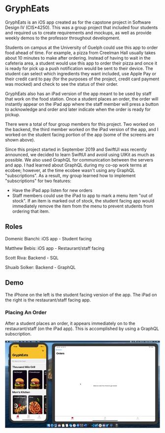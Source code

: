 # GryphEats

GryphEats is an iOS app created as for the capstone project in Software Design IV (CIS*4250). This was a group project that included four students and required us to create requirements and mockups, as well as provide weekly demos to the professor throughout development.

Students on campus at the University of Guelph could use this app to order food ahead of time. For example, a pizza from Creelman Hall usually takes about 10 minutes to make after ordering. Instead of having to wait in the cafeteria area, a student would use this app to order their pizza and once it is ready for pick up a push notification would be sent to their device. The student can select which ingredients they want included, use Apple Pay or their credit card to pay (for the purposes of the project, credit card payment was mocked) and check to see the status of their order.

GryphEats also has an iPad version of the app meant to be used by staff that work on the food station. Once a student places an order, the order will instantly appear on the iPad app where the staff member will press a button to acknowledge and order and later indicate when the order is ready for pickup.

There were a total of four group members for this project. Two worked on the backend, the third member worked on the iPad version of the app, and I worked on the student facing portion of the app (some of the screens are shown above).

Since this project started in September 2019 and SwiftUI was recently announced, we decided to learn SwiftUI and avoid using UIKit as much as possible. We also used GraphQL for communication between the servers and app. I had learned about GraphQL during my co-op work terms at ecobee; however, at the time ecobee wasn't using any GraphQL "subscriptions". As a result, my group learned how to implement "subscriptions" for two features:

- Have the iPad app listen for new orders
- Staff members could use the iPad to app to mark a menu item "out of stock". If an item is marked out of stock, the student facing app would immediately remove the item from the menu to prevent students from ordering that item.

## Roles

Domenic Bianchi: iOS app - Student facing

Matthew Bebis: iOS app - Restaurant/staff facing

Scott Riva: Backend - SQL

Shuaib Solker: Backend - GraphQL

## Demo

The iPhone on the left is the student facing version of the app. The iPad on the right is the restaurant/staff facing app.

### Placing An Order

After a student places an order, it appears immediately on to the restaurant/staff (on the iPad app). This is accomplished by using a GraphQL subscription.

![alt-text](https://github.com/DomenicBianchi01/GryphEats/blob/master/Videos/PlaceOrder.gif)
